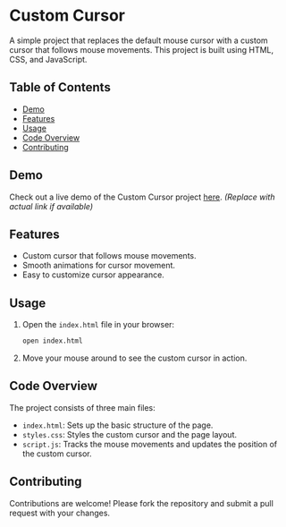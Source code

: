 # Custom Cursor

A simple project that replaces the default mouse cursor with a custom cursor that follows mouse movements. This project is built using HTML, CSS, and JavaScript.

## Table of Contents

- [Demo](#demo)
- [Features](#features)
- [Usage](#usage)
- [Code Overview](#code-overview)
- [Contributing](#contributing)

## Demo

Check out a live demo of the Custom Cursor project [here](#). *(Replace with actual link if available)*

## Features

- Custom cursor that follows mouse movements.
- Smooth animations for cursor movement.
- Easy to customize cursor appearance.


## Usage

1. Open the `index.html` file in your browser:
    ```bash
    open index.html
    ```

2. Move your mouse around to see the custom cursor in action.

## Code Overview

The project consists of three main files:

- `index.html`: Sets up the basic structure of the page.
- `styles.css`: Styles the custom cursor and the page layout.
- `script.js`: Tracks the mouse movements and updates the position of the custom cursor.

## Contributing
Contributions are welcome! Please fork the repository and submit a pull request with your changes.
